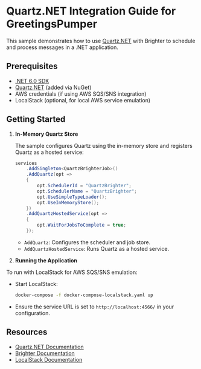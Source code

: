 # Quartz.NET Integration Guide for GreetingsPumper

This sample demonstrates how to use [Quartz.NET](https://www.quartz-scheduler.net/) with Brighter to schedule and process messages in a .NET application.

## Prerequisites

- [.NET 6.0 SDK](https://dotnet.microsoft.com/download/dotnet/6.0)
- [Quartz.NET](https://www.nuget.org/packages/Quartz) (added via NuGet)
- AWS credentials (if using AWS SQS/SNS integration)
- LocalStack (optional, for local AWS service emulation)

## Getting Started

1. **In-Memory Quartz Store**

   The sample configures Quartz using the in-memory store and registers Quartz as a hosted service:

   ```csharp
   services
       .AddSingleton<QuartzBrighterJob>()
       .AddQuartz(opt =>
       {
           opt.SchedulerId = "QuartzBrighter";
           opt.SchedulerName = "QuartzBrighter";
           opt.UseSimpleTypeLoader();
           opt.UseInMemoryStore();
       })
       .AddQuartzHostedService(opt =>
       {
           opt.WaitForJobsToComplete = true;
       });
   ```

   - `AddQuartz`: Configures the scheduler and job store.
   - `AddQuartzHostedService`: Runs Quartz as a hosted service.

2. **Running the Application**

To run with LocalStack for AWS SQS/SNS emulation:

- Start LocalStack:

  ```sh
  docker-compose -f docker-compose-localstack.yaml up
  ```

- Ensure the service URL is set to `http://localhost:4566/` in your configuration.

## Resources

- [Quartz.NET Documentation](https://www.quartz-scheduler.net/documentation/)
- [Brighter Documentation](https://github.com/BrighterCommand/Brighter)
- [LocalStack Documentation](https://docs.localstack.cloud/)


